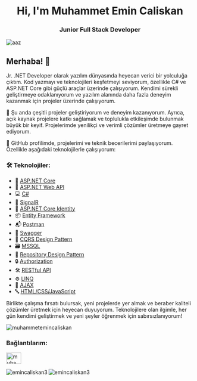
<h1 align="center">Hi, I'm Muhammet Emin Caliskan</h1>
<h3 align="center">Junior Full Stack Developer</h3>

![aaz](https://github.com/user-attachments/assets/369a50ef-3c7b-4243-94df-94cb014f6e8d)


## Merhaba! 👋

Jr. .NET Developer olarak yazılım dünyasında heyecan verici bir yolculuğa çıktım. Kod yazmayı ve teknolojileri keşfetmeyi seviyorum, özellikle C# ve ASP.NET Core gibi güçlü araçlar üzerinde çalışıyorum. Kendimi sürekli geliştirmeye odaklanıyorum ve yazılım alanında daha fazla deneyim kazanmak için projeler üzerinde çalışıyorum.

💼 Şu anda çeşitli projeler geliştiriyorum ve deneyim kazanıyorum. Ayrıca, açık kaynak projelere katkı sağlamak ve toplulukla etkileşimde bulunmak büyük bir keyif. Projelerimde yenilikçi ve verimli çözümler üretmeye gayret ediyorum.

🚀 GitHub profilimde, projelerimi ve teknik becerilerimi paylaşıyorum. Özellikle aşağıdaki teknolojilerle çalışıyorum:

### 🛠️ Teknolojiler:

- 🔵 [ASP.NET Core](https://docs.microsoft.com/en-us/aspnet/core/)
- 🔗 [ASP.NET Web API](https://docs.microsoft.com/en-us/aspnet/core/web-api/)
- 💻 [C#](https://docs.microsoft.com/en-us/dotnet/csharp/)
- 🔄 [SignalR](https://github.com/SignalR/SignalR)
- 🔑 [ASP.NET Core Identity](https://docs.microsoft.com/en-us/aspnet/core/security/authentication/identity)
- 📦 [Entity Framework](https://docs.microsoft.com/en-us/ef/)
- 📬 [Postman](https://www.getpostman.com/)
- 📜 [Swagger](https://swagger.io/)
- 🔄 [CQRS Design Pattern](https://www.dotnettricks.com/learn/designpatterns/cqrs-design-pattern-dotnet)
- 🗃️ [MSSQL](https://www.microsoft.com/en-us/sql-server)
- 📂 [Repository Design Pattern](https://martinfowler.com/eaaCatalog/repository.html)
- 🔒 [Authorization](https://docs.microsoft.com/en-us/aspnet/core/security/authorization/secure-data)
- 🛠️ [RESTful API](https://restfulapi.net/)
- ⚙️ [LINQ](https://docs.microsoft.com/en-us/dotnet/csharp/programming-guide/concepts/linq/)
- 🔧 [AJAX](https://developer.mozilla.org/en-US/docs/Web/Guide/AJAX)
- 🔤 [HTML/CSS/JavaScript](https://developer.mozilla.org/en-US/docs/Web/HTML)
  
Birlikte çalışma fırsatı bulursak, yeni projelerde yer almak ve beraber kaliteli çözümler üretmek için heyecan duyuyorum. Teknolojilere olan ilgimle, her gün kendimi geliştirmek ve yeni şeyler öğrenmek için sabırsızlanıyorum!

<p align="left"> 
  <img src="https://komarev.com/ghpvc/?username=muhammetemincaliskan&label=Profile%20views&color=0e75b6&style=flat" alt="muhammetemincaliskan" /> 
</p>



### Bağlantılarım:
<p align="left">
  <a href="https://linkedin.com/in/muhammetemincaliskan" target="blank">
    <img align="center" src="https://raw.githubusercontent.com/rahuldkjain/github-profile-readme-generator/master/src/images/icons/Social/linked-in-alt.svg" alt="muhammetemincaliskan" height="30" width="40" />
  </a>
</p>



<p><img align="left" src="https://github-readme-streak-stats.herokuapp.com/?user=emincaliskan3&theme=black-ice&background=000000&stroke=ffffff&ring=ff6600&fire=ff6600&currStreakLabel=ff6600" alt="emincaliskan3" /></p>


<p><img align="center" src="https://github-readme-stats.vercel.app/api/top-langs?username=emincaliskan3&show_icons=true&locale=en&layout=compact&bg_color=000000&title_color=ff6600&text_color=ffffff&icon_color=ffcc00" alt="emincaliskan3" /></p>
